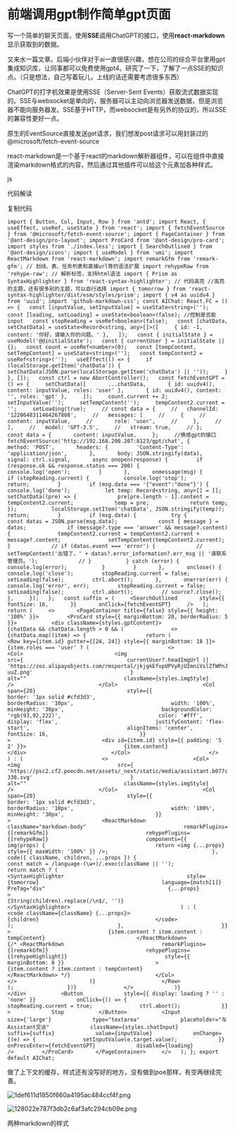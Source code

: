 # 前端调用gpt制作简单gpt页面

写一个简单的聊天页面，使用**SSE**调用ChatGPT的接口，使用**react-markdown**显示获取到的数据。

又来水一篇文章。后端小伙伴对于ai一直很感兴趣，想在公司的综合平台里用gpt集成知识库，让同事都可以免费使用gpt4。研究了一下，了解了一点SSE的知识点。（只是想法，自己写着玩儿，上线的话还需要考虑很多东西）

ChatGPT的打字机效果是使用SSE（Server-Sent Events）获取流式数据实现的。SSE与websocket是单向的，服务器可以主动向浏览器发送数据，但是浏览器不能向服务器发。SSE基于HTTP，而websocket是有另外的协议的，所以SSE的兼容性更好一点。

原生的EventSource直接发送get请求，我们想发post请求可以用封装过的@microsoft/fetch-event-source

react-markdown是一个基于react的markdown解析器组件，可以在组件中直接渲染markdown格式的内容，然后通过其他插件可以给这个元素加各种样式。

js

 代码解读

复制代码

`import { Button, Col, Input, Row } from 'antd'; import React, { useEffect, useRef, useState } from 'react'; import { fetchEventSource } from '@microsoft/fetch-event-source'; import { PageContainer } from '@ant-design/pro-layout'; import ProCard from '@ant-design/pro-card'; import styles from './index.less'; import { SearchOutlined } from '@ant-design/icons'; import { useModel } from 'umi'; import ReactMarkdown from 'react-markdown'; import remarkGfm from 'remark-gfm'; // 划线、表、任务列表和直接url等的语法扩展 import rehypeRaw from 'rehype-raw'; // 解析标签，支持html语法 import { Prism as SyntaxHighlighter } from 'react-syntax-highlighter'; // 代码高亮 //高亮的主题，还有很多别的主题，可以自行选择 import { tomorrow } from 'react-syntax-highlighter/dist/esm/styles/prism'; import { v4 as uuidv4 } from 'uuid'; import 'github-markdown-css'; const AIChat: React.FC = () => {   const [inputValue, setInputValue] = useState<string>('');   const [loading, setLoading] = useState<boolean>(false); //控制是否能input   const stopReading = useRef<boolean>(false);   const [chatData, setChatData] = useState<Record<string, any>[]>([     { id: -1, content: '你好，请输入你的问题。' },   ]);   const { initialState } = useModel('@@initialState');   const { currentUser } = initialState || {};   const count = useRef<number>(0);   const [tempContent, setTempContent] = useState<string>('');   const tempContent2 = useRef<string>('');   useEffect(() => {     if (localStorage.getItem('chatData')) {       setChatData(JSON.parse(localStorage.getItem('chatData') || ''));     }   }, []);   const ctrl = new AbortController();   const fetchEventGPT = () => {     setChatData([       ...chatData,       { id: uuidv4(), content: inputValue, roles: 'user' },       { id: uuidv4(), content: '', roles: 'gpt' },     ]);     count.current += 2;     setInputValue('');     setTempContent('');     tempContent2.current = '';     setLoading(true);     // const data = {     //   channelId: '1220648311464267808',     //   messages: [     //     {     //       content: inputValue,     //       role: 'user',     //     },     //   ],     //   model: 'GPT-3.5',     //   stream: true,     // };     const data = {       content: inputValue,     };     //换成gpt的接口     fetchEventSource('http://192.168.200.207:8123/gpt/chat', {       method: 'POST',       headers: {         'Content-Type': 'application/json',       },       body: JSON.stringify(data),       signal: ctrl.signal,       async onopen(response) {         if (response.ok && response.status === 200) {           console.log('open');         }       },       onmessage(msg) {         if (stopReading.current) {           console.log('stop');           return;         }         if (msg.data === '{"event":"done"}') {           console.log('done');           let temp: Record<string, any>[] = [];           setChatData((pre) => {             pre[pre.length - 1].content = tempContent2.current;             temp = pre;             return temp;           });           localStorage.setItem('chatData', JSON.stringify(temp));           return;         }         if (msg.data) {           try {             const datas = JSON.parse(msg.data);             const { message } = datas;             if (message?.type === 'answer' && message?.content) {               tempContent2.current = tempContent2.current + message?.content;               setTempContent(tempContent2.current);             }             // if (datas.event === 'error') {             //   setTempContent('出错了，' + datas?.error_information?.err_msg || '请联系管理员。');             // }           } catch (error) {             console.log(error);           }         }       },       onclose() {         console.log('close');         stopReading.current = false;         setLoading(false);         ctrl.abort();       },       onerror(err) {         console.log('error', err);         stopReading.current = false;         setLoading(false);         ctrl.abort();         // source?.close();       },     });   };   const suffix = (     <SearchOutlined       style={{         fontSize: 16,       }}       onClick={fetchEventGPT}     />   );   return (     <>       <PageContainer title={false} style={{ height: '100%' }}>         <ProCard style={{ marginBottom: 20, borderRadius: 5 }}>           <div className={styles.gptContent}>             {chatData && chatData.length > 0 && (               <>                 {chatData.map((item) => {                   return (                     <Row key={item.id} gutter={[24, 24]} style={{ marginBottom: 18 }}>                       {item.roles === 'user' ? (                         <>                           <Col>                             <img                               src={                                 currentUser?.headImgUrl ||                                 'https://zos.alipayobjects.com/rmsportal/jkjgkEfvpUPVyRjUImniVslZfWPnJuuZ.png'                               }                               alt=""                               className={styles.imgStyle}                             />                           </Col>                           <Col                             span={20}                             style={{                               border: '1px solid #cfd3d3',                               borderRadius: '10px',                               width: '100%',                               minHeight: '30px',                               backgroundColor: 'rgb(93,92,222)',                               color: '#fff',                               display: 'flex',                               justifyContent: 'flex-start',                               alignItems: 'center',                               fontSize: 16,                             }}                           >                             <div id={item.id} style={{ padding: '5 2' }}>                               {item.content}                             </div>                           </Col>                         </>                       ) : (                         <>                           <Col>                             <img                               src={                                 'https://psc2.cf2.poecdn.net/assets/_next/static/media/assistant.b077c338.svg'                               }                               alt=""                               className={styles.imgStyle}                             />                           </Col>                           <Col                             span={20}                             style={{                               border: '1px solid #cfd3d3',                               borderRadius: '10px',                               width: '100%',                               minHeight: '30px',                             }}                           >                             <ReactMarkdown                               className="markdown-body"                               remarkPlugins={[remarkGfm]}                               rehypePlugins={[rehypeRaw]}                               components={{                                 img(props) {                                   return <img {...props} style={{ maxWidth: '100%' }} />;                                 },                                 code({ className, children, ...props }) {                                   const match = /language-(\w+)/.exec(className || '');                                   return match ? (                                     <SyntaxHighlighter                                       style={tomorrow}                                       language={match[1]}                                       PreTag="div"                                       {...props}                                     >                                       {String(children).replace(/\n$/, '')}                                     </SyntaxHighlighter>                                   ) : (                                     <code className={className} {...props}>                                       {children}                                     </code>                                   );                                 },                               }}                             >                               {item.content ? item.content : tempContent}                             </ReactMarkdown>                             {/* <ReactMarkdown                               remarkPlugins={[remarkGfm]}                               rehypePlugins={[rehypeHighlight]}                               style={{ marginBottom: 0 }}                             >                               {item.content ? item.content : tempContent}                             </ReactMarkdown> */}                           </Col>                         </>                       )}                     </Row>                   );                 })}               </>             )}           </div>           <Button             style={{ display: loading ? '' : 'none' }}             onClick={() => {               stopReading.current = true;               ctrl.abort();             }}           >             Stop           </Button>           <Input             size={'large'}             type="textarea"             placeholder="与Assistant交谈"             className={styles.chatInput}             suffix={suffix}             value={inputValue}             onChange={(e) => {               setInputValue(e.target.value);             }}             onPressEnter={fetchEventGPT}             disabled={loading}           />         </ProCard>       </PageContainer>     </>   ); }; export default AIChat;`

做了上下文的缓存，样式还有没写好的地方，没有做到poe那样，有空再继续完善。

![1def611d1850f660a4195ac484ccf4f.png](https://p1-juejin.byteimg.com/tos-cn-i-k3u1fbpfcp/f686c9c5103b47f298b3434e5f7c733a~tplv-k3u1fbpfcp-jj-mark:3024:0:0:0:q75.awebp#?w=913&h=783&s=77745&e=png&b=fbfbfb)

![128022e787f3db2c6af3afc294cb09e.png](https://p6-juejin.byteimg.com/tos-cn-i-k3u1fbpfcp/516951fef17a4bc1b23e1c46d997469f~tplv-k3u1fbpfcp-jj-mark:3024:0:0:0:q75.awebp#?w=616&h=483&s=36552&e=png&b=ffffff)

两种markdown的样式